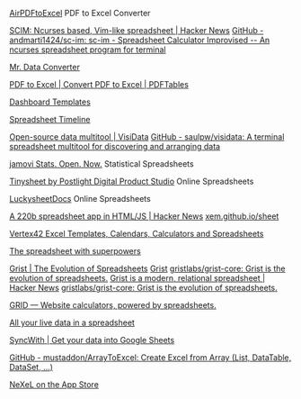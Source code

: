 
[AirPDFtoExcel](https://airpdftoexcel.com/)
PDF to Excel Converter

[SCIM: Ncurses based, Vim-like spreadsheet | Hacker News](https://news.ycombinator.com/item?id=40876848)
[GitHub - andmarti1424/sc-im: sc-im - Spreadsheet Calculator Improvised -- An ncurses spreadsheet program for terminal](https://github.com/andmarti1424/sc-im)

[Mr. Data Converter](https://shancarter.github.io/mr-data-converter/)

[PDF to Excel | Convert PDF to Excel | PDFTables](https://pdftables.com/)

[Dashboard Templates](https://exceldashboardtemplate.com/)

[Spreadsheet Timeline](https://spreadsheettimeline.com/)

[Open-source data multitool | VisiData](https://www.visidata.org/)
[GitHub - saulpw/visidata: A terminal spreadsheet multitool for discovering and arranging data](https://github.com/saulpw/visidata)

[jamovi  Stats. Open. Now.](https://www.jamovi.org/)
Statistical Spreadsheets

[Tinysheet by Postlight  Digital Product Studio](https://tinysheet.com/)
Online Spreadsheets

[LuckysheetDocs](https://mengshukeji.github.io/LuckysheetDocs/)
Online Spreadsheets

[A 220b spreadsheet app in HTML/JS | Hacker News](https://news.ycombinator.com/item?id=15354693)
[xem.github.io/sheet](https://xem.github.io/sheet/)

[Vertex42  Excel Templates, Calendars, Calculators and Spreadsheets](https://www.vertex42.com/)

[The spreadsheet with superpowers](https://rows.com/)

[Grist | The Evolution of Spreadsheets](https://www.getgrist.com/)
[Grist](https://docs.getgrist.com/)
[gristlabs/grist-core: Grist is the evolution of spreadsheets.](https://github.com/gristlabs/grist-core)
[Grist is a modern, relational spreadsheet | Hacker News](https://news.ycombinator.com/item?id=38080951)
[gristlabs/grist-core: Grist is the evolution of spreadsheets.](https://github.com/gristlabs/grist-core)

[GRID — Website calculators, powered by spreadsheets.](https://grid.is/)

[All your live data in a spreadsheet](https://www.actiondesk.io/)

[SyncWith | Get your data into Google Sheets](https://syncwith.com/)

[GitHub - mustaddon/ArrayToExcel: Create Excel from Array (List, DataTable, DataSet, ...)](https://github.com/mustaddon/ArrayToExcel)

[NeXeL on the App Store](https://apps.apple.com/us/app/nexel/id1526317123)
